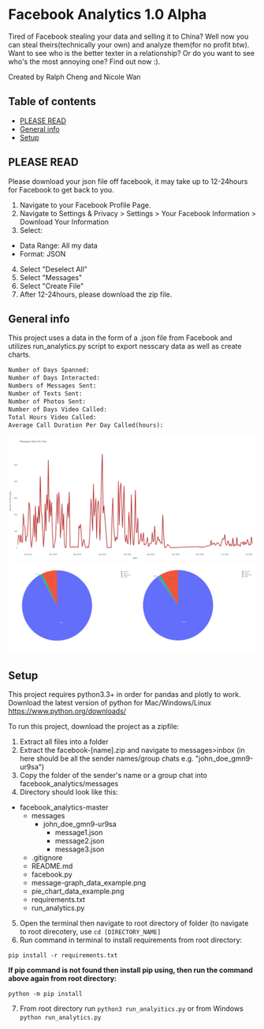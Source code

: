 # Facebook Analytics 1.0 Alpha

Tired of Facebook stealing your data and selling it to China? Well now you can steal theirs(technically your own) and analyze them(for no profit btw). Want to see who is the better texter in a relationship? Or do you want to see who's the most annoying one? Find out now :).

Created by Ralph Cheng and Nicole Wan

## Table of contents
* [PLEASE READ](#please-read)
* [General info](#general-info)
* [Setup](#setup)

## PLEASE READ
Please download your json file off facebook, it may take up to 12-24hours for Facebook to get back to you.
1. Navigate to your Facebook Profile Page.
2. Navigate to Settings & Privacy > Settings > Your Facebook Information > Download Your Information
3. Select:
* Data Range: All my data
* Format: JSON
4. Select "Deselect All"
5. Select "Messages"
7. Select "Create File"
8. After 12-24hours, please download the zip file.

## General info
This project uses a data in the form of a .json file from Facebook and utilizes run_analytics.py script to export nesscary data as well as create charts. 
```
Number of Days Spanned: 
Number of Days Interacted:
Numbers of Messages Sent:
Number of Texts Sent:
Number of Photos Sent: 
Number of Days Video Called: 
Total Hours Video Called: 
Average Call Duration Per Day Called(hours):
```
![picture](message_graph_data_example.png)
![picture](pie_chart_data_example.png)

## Setup
This project requires python3.3+ in order for pandas and plotly to work. Download the latest version of python for Mac/Windows/Linux
https://www.python.org/downloads/

To run this project, download the project as a zipfile:
1. Extract all files into a folder
2. Extract the facebook-[name].zip and navigate to messages>inbox (in here should be all the sender names/group chats e.g. "john_doe_gmn9-ur9sa")
3. Copy the folder of the sender's name or a group chat into facebook_analytics/messages
4. Directory should look like this:

* facebook_analytics-master
  * messages
    * john_doe_gmn9-ur9sa
      * message1.json
      * message2.json
      * message3.json
  * .gitignore
  * README.md
  * facebook.py
  * message-graph_data_example.png
  * pie_chart_data_example.png
  * requirements.txt
  * run_analytics.py

5. Open the terminal then navigate to root directory of folder (to navigate to root direcotery, use ```cd [DIRECTORY_NAME]```
6. Run command in terminal to install requirements from root directory:
```
pip install -r requirements.txt
```
**If pip command is not found then install pip using, then run the command above again from root directory:**
```
python -m pip install
```

7. From root directory run ```python3 run_analyitics.py``` or from Windows ```python run_analytics.py```
